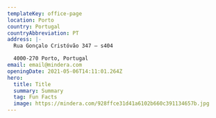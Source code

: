 ```yaml
---
templateKey: office-page
location: Porto
country: Portugal
countryAbbreviation: PT
address: |-
  Rua Gonçalo Cristóvão 347 – s404

  4000-270 Porto, Portugal
email: email@mindera.com
openingDate: 2021-05-06T14:11:01.264Z
hero:
  title: Title
  summary: Summary
  tag: Fun Facts
  image: https://mindera.com/928ffce31d41a6102b660c391134657b.jpg
---
```

